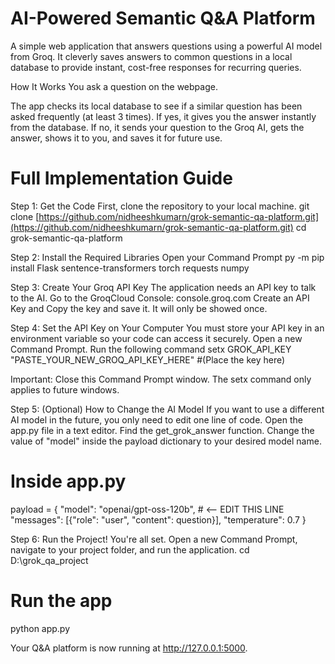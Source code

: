 # AI-Powered Semantic Q&A Platform
A simple web application that answers questions using a powerful AI model from Groq. It cleverly saves answers to common questions in a local database to provide instant, cost-free responses for recurring queries.

How It Works
You ask a question on the webpage.

The app checks its local database to see if a similar question has been asked frequently (at least 3 times).
If yes, it gives you the answer instantly from the database.
If no, it sends your question to the Groq AI, gets the answer, shows it to you, and saves it for future use.

# Full Implementation Guide
Step 1: Get the Code
First, clone the repository to your local machine.
git clone [https://github.com/nidheeshkumarn/grok-semantic-qa-platform.git](https://github.com/nidheeshkumarn/grok-semantic-qa-platform.git)
cd grok-semantic-qa-platform

Step 2: Install the Required Libraries
Open your Command Prompt
py -m pip install Flask sentence-transformers torch requests numpy

Step 3: Create Your Groq API Key
The application needs an API key to talk to the AI.
Go to the GroqCloud Console: console.groq.com
Create an API Key and Copy the key and save it. It will only be showed once.

Step 4: Set the API Key on Your Computer
You must store your API key in an environment variable so your code can access it securely.
Open a new Command Prompt.
Run the following command
setx GROK_API_KEY "PASTE_YOUR_NEW_GROQ_API_KEY_HERE" #(Place the key here)

Important: Close this Command Prompt window. The setx command only applies to future windows.

Step 5: (Optional) How to Change the AI Model
If you want to use a different AI model in the future, you only need to edit one line of code.
Open the app.py file in a text editor.
Find the get_grok_answer function.
Change the value of "model" inside the payload dictionary to your desired model name.

# Inside app.py
payload = {
    "model": "openai/gpt-oss-120b", # <-- EDIT THIS LINE
    "messages": [{"role": "user", "content": question}],
    "temperature": 0.7
}

Step 6: Run the Project!
You're all set. Open a new Command Prompt, navigate to your project folder, and run the application.
cd D:\grok_qa_project

# Run the app
python app.py

Your Q&A platform is now running at http://127.0.0.1:5000.
